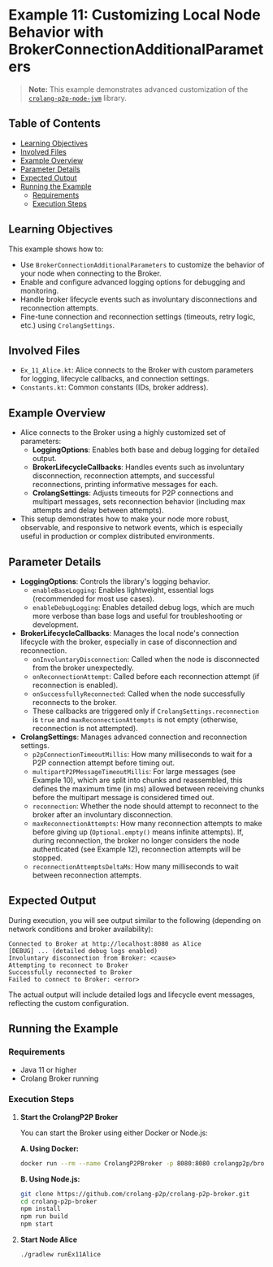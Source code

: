 # Example 11: Customizing Local Node Behavior with BrokerConnectionAdditionalParameters

> **Note:** This example demonstrates advanced customization of the [`crolang-p2p-node-jvm`](https://github.com/crolang-p2p/crolang-p2p-node-jvm) library.

## Table of Contents

- [Learning Objectives](#learning-objectives)
- [Involved Files](#involved-files)
- [Example Overview](#example-overview)
- [Parameter Details](#parameter-details)
- [Expected Output](#expected-output)
- [Running the Example](#running-the-example)
  - [Requirements](#requirements)
  - [Execution Steps](#execution-steps)

## Learning Objectives

This example shows how to:
- Use `BrokerConnectionAdditionalParameters` to customize the behavior of your node when connecting to the Broker.
- Enable and configure advanced logging options for debugging and monitoring.
- Handle broker lifecycle events such as involuntary disconnections and reconnection attempts.
- Fine-tune connection and reconnection settings (timeouts, retry logic, etc.) using `CrolangSettings`.

## Involved Files

- `Ex_11_Alice.kt`: Alice connects to the Broker with custom parameters for logging, lifecycle callbacks, and connection settings.
- `Constants.kt`: Common constants (IDs, broker address).

## Example Overview

- Alice connects to the Broker using a highly customized set of parameters:
  - **LoggingOptions**: Enables both base and debug logging for detailed output.
  - **BrokerLifecycleCallbacks**: Handles events such as involuntary disconnection, reconnection attempts, and successful reconnections, printing informative messages for each.
  - **CrolangSettings**: Adjusts timeouts for P2P connections and multipart messages, sets reconnection behavior (including max attempts and delay between attempts).
- This setup demonstrates how to make your node more robust, observable, and responsive to network events, which is especially useful in production or complex distributed environments.

## Parameter Details

- **LoggingOptions**: Controls the library's logging behavior.
  - `enableBaseLogging`: Enables lightweight, essential logs (recommended for most use cases).
  - `enableDebugLogging`: Enables detailed debug logs, which are much more verbose than base logs and useful for troubleshooting or development.
- **BrokerLifecycleCallbacks**: Manages the local node's connection lifecycle with the broker, especially in case of disconnection and reconnection.
  - `onInvoluntaryDisconnection`: Called when the node is disconnected from the broker unexpectedly.
  - `onReconnectionAttempt`: Called before each reconnection attempt (if reconnection is enabled).
  - `onSuccessfullyReconnected`: Called when the node successfully reconnects to the broker.
  - These callbacks are triggered only if `CrolangSettings.reconnection` is `true` and `maxReconnectionAttempts` is not empty (otherwise, reconnection is not attempted).
- **CrolangSettings**: Manages advanced connection and reconnection settings.
  - `p2pConnectionTimeoutMillis`: How many milliseconds to wait for a P2P connection attempt before timing out.
  - `multipartP2PMessageTimeoutMillis`: For large messages (see Example 10), which are split into chunks and reassembled, this defines the maximum time (in ms) allowed between receiving chunks before the multipart message is considered timed out.
  - `reconnection`: Whether the node should attempt to reconnect to the broker after an involuntary disconnection.
  - `maxReconnectionAttempts`: How many reconnection attempts to make before giving up (`Optional.empty()` means infinite attempts). If, during reconnection, the broker no longer considers the node authenticated (see Example 12), reconnection attempts will be stopped.
  - `reconnectionAttemptsDeltaMs`: How many milliseconds to wait between reconnection attempts.

## Expected Output

During execution, you will see output similar to the following (depending on network conditions and broker availability):

```
Connected to Broker at http://localhost:8080 as Alice
[DEBUG] ... (detailed debug logs enabled)
Involuntary disconnection from Broker: <cause>
Attempting to reconnect to Broker
Successfully reconnected to Broker
Failed to connect to Broker: <error>
```

The actual output will include detailed logs and lifecycle event messages, reflecting the custom configuration.

## Running the Example

### Requirements

- Java 11 or higher
- Crolang Broker running

### Execution Steps

1. **Start the CrolangP2P Broker**

   You can start the Broker using either Docker or Node.js:

   **A. Using Docker:**
   ```sh
   docker run --rm --name CrolangP2PBroker -p 8080:8080 crolangp2p/broker
   ```

   **B. Using Node.js:**
   ```sh
   git clone https://github.com/crolang-p2p/crolang-p2p-broker.git
   cd crolang-p2p-broker
   npm install
   npm run build
   npm start
   ```

2. **Start Node Alice**
   ```sh
   ./gradlew runEx11Alice
   ```
